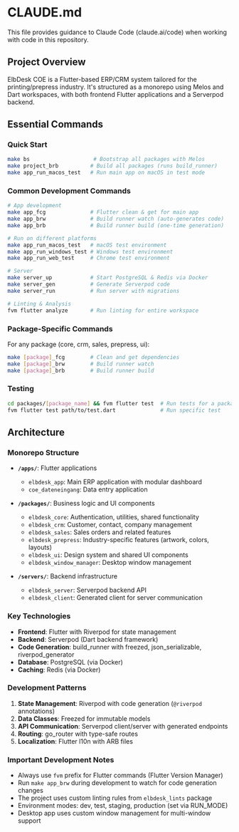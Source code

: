 # CLAUDE.md

This file provides guidance to Claude Code (claude.ai/code) when working with code in this repository.

## Project Overview

ElbDesk COE is a Flutter-based ERP/CRM system tailored for the printing/prepress industry. It's structured as a monorepo using Melos and Dart workspaces, with both frontend Flutter applications and a Serverpod backend.

## Essential Commands

### Quick Start
```bash
make bs                    # Bootstrap all packages with Melos
make project_brb          # Build all packages (runs build_runner)
make app_run_macos_test   # Run main app on macOS in test mode
```

### Common Development Commands
```bash
# App development
make app_fcg              # Flutter clean & get for main app
make app_brw              # Build runner watch (auto-generates code)
make app_brb              # Build runner build (one-time generation)

# Run on different platforms
make app_run_macos_test   # macOS test environment
make app_run_windows_test # Windows test environment
make app_run_web_test     # Chrome test environment

# Server
make server_up            # Start PostgreSQL & Redis via Docker
make server_gen           # Generate Serverpod code
make server_run           # Run server with migrations

# Linting & Analysis
fvm flutter analyze       # Run linting for entire workspace
```

### Package-Specific Commands
For any package (core, crm, sales, prepress, ui):
```bash
make [package]_fcg        # Clean and get dependencies
make [package]_brw        # Build runner watch
make [package]_brb        # Build runner build
```

### Testing
```bash
cd packages/[package_name] && fvm flutter test  # Run tests for a package
fvm flutter test path/to/test.dart              # Run specific test
```

## Architecture

### Monorepo Structure
- **`/apps/`**: Flutter applications
  - `elbdesk_app`: Main ERP application with modular dashboard
  - `coe_dateneingang`: Data entry application
  
- **`/packages/`**: Business logic and UI components
  - `elbdesk_core`: Authentication, utilities, shared functionality
  - `elbdesk_crm`: Customer, contact, company management
  - `elbdesk_sales`: Sales orders and related features
  - `elbdesk_prepress`: Industry-specific features (artwork, colors, layouts)
  - `elbdesk_ui`: Design system and shared UI components
  - `elbdesk_window_manager`: Desktop window management
  
- **`/servers/`**: Backend infrastructure
  - `elbdesk_server`: Serverpod backend API
  - `elbdesk_client`: Generated client for server communication

### Key Technologies
- **Frontend**: Flutter with Riverpod for state management
- **Backend**: Serverpod (Dart backend framework)
- **Code Generation**: build_runner with freezed, json_serializable, riverpod_generator
- **Database**: PostgreSQL (via Docker)
- **Caching**: Redis (via Docker)

### Development Patterns
1. **State Management**: Riverpod with code generation (`@riverpod` annotations)
2. **Data Classes**: Freezed for immutable models
3. **API Communication**: Serverpod client/server with generated endpoints
4. **Routing**: go_router with type-safe routes
5. **Localization**: Flutter l10n with ARB files

### Important Development Notes
- Always use `fvm` prefix for Flutter commands (Flutter Version Manager)
- Run `make app_brw` during development to watch for code generation changes
- The project uses custom linting rules from `elbdesk_lints` package
- Environment modes: dev, test, staging, production (set via RUN_MODE)
- Desktop app uses custom window management for multi-window support